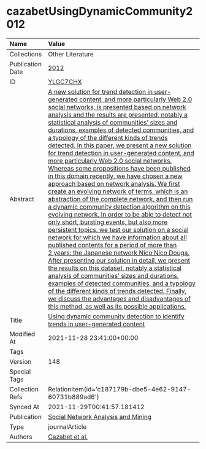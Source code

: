 # cazabetUsingDynamicCommunity2012
| Name             | Value                                                                                                                                                                                                                                                                                                                                                                                                                                                                                                                                                                                                                                                                                                                                                                                                                                                                                                                                                                                                                                                                                                                                                                                                                                                                                                                                                                                                                                                                                                                     |
|:-----------------|:--------------------------------------------------------------------------------------------------------------------------------------------------------------------------------------------------------------------------------------------------------------------------------------------------------------------------------------------------------------------------------------------------------------------------------------------------------------------------------------------------------------------------------------------------------------------------------------------------------------------------------------------------------------------------------------------------------------------------------------------------------------------------------------------------------------------------------------------------------------------------------------------------------------------------------------------------------------------------------------------------------------------------------------------------------------------------------------------------------------------------------------------------------------------------------------------------------------------------------------------------------------------------------------------------------------------------------------------------------------------------------------------------------------------------------------------------------------------------------------------------------------------------|
| Collections      | Other Literature                                                                                                                                                                                                                                                                                                                                                                                                                                                                                                                                                                                                                                                                                                                                                                                                                                                                                                                                                                                                                                                                                                                                                                                                                                                                                                                                                                                                                                                                                                          |
| Publication Date | [2012](<notionsci.utils.serialization.ExplicitNone object at 0x7f8a316291c0>)                                                                                                                                                                                                                                                                                                                                                                                                                                                                                                                                                                                                                                                                                                                                                                                                                                                                                                                                                                                                                                                                                                                                                                                                                                                                                                                                                                                                                                             |
| ID               | [YLGC7CHX](<notionsci.utils.serialization.ExplicitNone object at 0x7f8a316292e0>)                                                                                                                                                                                                                                                                                                                                                                                                                                                                                                                                                                                                                                                                                                                                                                                                                                                                                                                                                                                                                                                                                                                                                                                                                                                                                                                                                                                                                                         |
| Abstract         | [A new solution for trend detection in user-generated content, and more particularly Web 2.0 social networks, is presented based on network analysis and the results are presented, notably a statistical analysis of communities’ sizes and durations, examples of detected communities, and a typology of the different kinds of trends detected. In this paper, we present a new solution for trend detection in user-generated content, and more particularly Web 2.0 social networks. Whereas some propositions have been published in this domain recently, we have chosen a new approach based on network analysis. We first create an evolving network of terms, which is an abstraction of the complete network, and then run a dynamic community detection algorithm on this evolving network. In order to be able to detect not only short, bursting events, but also more persistent topics, we test our solution on a social network for which we have information about all published contents for a period of more than 2 years: the Japanese network Nico Nico Douga. After presenting our solution in detail, we present the results on this dataset, notably a statistical analysis of communities’ sizes and durations, examples of detected communities, and a typology of the different kinds of trends detected. Finally, we discuss the advantages and disadvantages of this method, as well as its possible applications.](<notionsci.utils.serialization.ExplicitNone object at 0x7f8a31629400>) |
| Title            | [Using dynamic community detection to identify trends in user-generated content](<notionsci.utils.serialization.ExplicitNone object at 0x7f8a31629520>)                                                                                                                                                                                                                                                                                                                                                                                                                                                                                                                                                                                                                                                                                                                                                                                                                                                                                                                                                                                                                                                                                                                                                                                                                                                                                                                                                                   |
| Modified At      | 2021-11-28 23:41:00+00:00                                                                                                                                                                                                                                                                                                                                                                                                                                                                                                                                                                                                                                                                                                                                                                                                                                                                                                                                                                                                                                                                                                                                                                                                                                                                                                                                                                                                                                                                                                 |
| Tags             |                                                                                                                                                                                                                                                                                                                                                                                                                                                                                                                                                                                                                                                                                                                                                                                                                                                                                                                                                                                                                                                                                                                                                                                                                                                                                                                                                                                                                                                                                                                           |
| Version          | 148                                                                                                                                                                                                                                                                                                                                                                                                                                                                                                                                                                                                                                                                                                                                                                                                                                                                                                                                                                                                                                                                                                                                                                                                                                                                                                                                                                                                                                                                                                                       |
| Special Tags     |                                                                                                                                                                                                                                                                                                                                                                                                                                                                                                                                                                                                                                                                                                                                                                                                                                                                                                                                                                                                                                                                                                                                                                                                                                                                                                                                                                                                                                                                                                                           |
| Collection Refs  | RelationItem(id='c187179b-dbe5-4e62-9147-60731b889ad6')                                                                                                                                                                                                                                                                                                                                                                                                                                                                                                                                                                                                                                                                                                                                                                                                                                                                                                                                                                                                                                                                                                                                                                                                                                                                                                                                                                                                                                                                   |
| Synced At        | 2021-11-29T00:41:57.181412                                                                                                                                                                                                                                                                                                                                                                                                                                                                                                                                                                                                                                                                                                                                                                                                                                                                                                                                                                                                                                                                                                                                                                                                                                                                                                                                                                                                                                                                                                |
| Publication      | [Social Network Analysis and Mining](<notionsci.utils.serialization.ExplicitNone object at 0x7f8a31629880>)                                                                                                                                                                                                                                                                                                                                                                                                                                                                                                                                                                                                                                                                                                                                                                                                                                                                                                                                                                                                                                                                                                                                                                                                                                                                                                                                                                                                               |
| Type             | journalArticle                                                                                                                                                                                                                                                                                                                                                                                                                                                                                                                                                                                                                                                                                                                                                                                                                                                                                                                                                                                                                                                                                                                                                                                                                                                                                                                                                                                                                                                                                                            |
| Authors          | [Cazabet et al.](<notionsci.utils.serialization.ExplicitNone object at 0x7f8a31629a30>)                                                                                                                                                                                                                                                                                                                                                                                                                                                                                                                                                                                                                                                                                                                                                                                                                                                                                                                                                                                                                                                                                                                                                                                                                                                                                                                                                                                                                                   |

